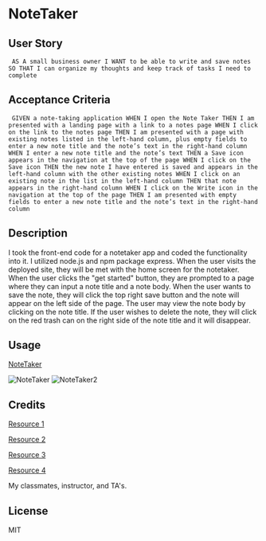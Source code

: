 # NoteTaker

## User Story
``
AS A small business owner
I WANT to be able to write and save notes
SO THAT I can organize my thoughts and keep track of tasks I need to complete``

## Acceptance Criteria
``
GIVEN a note-taking application
WHEN I open the Note Taker
THEN I am presented with a landing page with a link to a notes page
WHEN I click on the link to the notes page
THEN I am presented with a page with existing notes listed in the left-hand column, plus empty fields to enter a new note title and the note’s text in the right-hand column
WHEN I enter a new note title and the note’s text
THEN a Save icon appears in the navigation at the top of the page
WHEN I click on the Save icon
THEN the new note I have entered is saved and appears in the left-hand column with the other existing notes
WHEN I click on an existing note in the list in the left-hand column
THEN that note appears in the right-hand column
WHEN I click on the Write icon in the navigation at the top of the page
THEN I am presented with empty fields to enter a new note title and the note’s text in the right-hand column``

## Description
 
I took the front-end code for a notetaker app and coded the functionality into it. I utilized node.js and npm package express. When the user visits the deployed site, they will be met with the home screen for the notetaker. When the user clicks the "get started" button, they are prompted to a page where they can input a note title and a note body. When the user wants to save the note, they will click the top right save button and the note will appear on the left side of the page. The user may view the note body by clicking on the note title. If the user wishes to delete the note, they will click on the red trash can on the right side of the note title and it will disappear. 

## Usage
[NoteTaker](https://notee-takerr-756680d1aaa5.herokuapp.com/)
 
![NoteTaker](https://i.gyazo.com/eb58a879ceddab8e559e855530c0af16.png)
![NoteTaker2](https://i.gyazo.com/4e5c5d0a1bcb025f647a04a2c210ae65.png)



## Credits

[Resource 1](https://www.npmjs.com/)

[Resource 2](https://coding-boot-camp.github.io/full-stack/heroku/how-to-install-the-heroku-cli)

[Resource 3](https://coding-boot-camp.github.io/full-stack/heroku/heroku-deployment-guide)

[Resource 4](https://devcenter.heroku.com/categories/nodejs-support)

My classmates, instructor, and TA's.

## License

MIT
